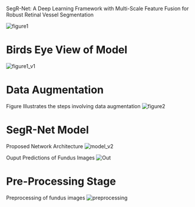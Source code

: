  
SegR-Net: A Deep Learning Framework with Multi-Scale Feature Fusion for Robust Retinal Vessel Segmentation

![figure1](https://github.com/Rehman1995/SegR-Net/assets/46449452/f3ac9c19-81cd-4209-9cbb-5b339a245325)

# Birds Eye View of Model
![figure1_v1](https://github.com/Rehman1995/SegR-Net/assets/46449452/ed054c2a-0300-422a-a1e8-bde4f145d2ad)

# Data Augmentation
Figure Illustrates the steps involving data augmentation
![figure2](https://github.com/Rehman1995/SegR-Net/assets/46449452/bc546bf0-0714-4352-a907-b5703be8f041)

# SegR-Net Model
Proposed Network Architecture
![model_v2](https://github.com/Rehman1995/SegR-Net/assets/46449452/21ead4e1-39bd-4e87-bce0-45bb9b2340f9)

Ouput Predictions of Fundus Images
![Out](https://github.com/Rehman1995/SegR-Net/assets/46449452/1dcedd69-9e2b-47bf-9108-d9602f318b51)

# Pre-Processing Stage
Preprocessing of fundus images
![preprocessing](https://github.com/Rehman1995/SegR-Net/assets/46449452/032ea8d1-f1db-4b22-84ef-675940362ce1)

